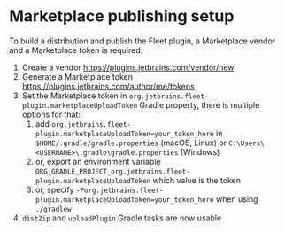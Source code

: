 # Marketplace publishing setup

To build a distribution and publish the Fleet plugin, a Marketplace vendor and a Marketplace token is required.

1. Create a vendor https://plugins.jetbrains.com/vendor/new
2. Generate a Marketplace token https://plugins.jetbrains.com/author/me/tokens
3. Set the Marketplace token in `org.jetbrains.fleet-plugin.marketplaceUploadToken` Gradle property, there is multiple options for that:
   1. add `org.jetbrains.fleet-plugin.marketplaceUploadToken=your_token_here` in `$HOME/.gradle/gradle.properties` (macOS, Linux) or `C:\Users\<USERNAME>\.gradle\gradle.properties` (Windows)
   2. or, export an environment variable `ORG_GRADLE_PROJECT_org.jetbrains.fleet-plugin.marketplaceUploadToken` which value is the token
   3. or, specify `-Porg.jetbrains.fleet-plugin.marketplaceUploadToken=your_token_here` when using `./gradlew`
4. `distZip` and `uploadPlugin` Gradle tasks are now usable
